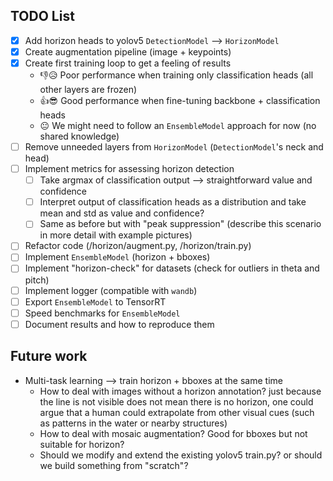 ## TODO List

- [x] Add horizon heads to yolov5 `DetectionModel` --> `HorizonModel`
- [x] Create augmentation pipeline (image + keypoints)
- [x] Create first training loop to get a feeling of results
  - 👎😥 Poor performance when training only classification heads (all other layers are frozen)
  - 👍😎 Good performance when fine-tuning backbone + classification heads
  - 😐 We might need to follow an `EnsembleModel` approach for now (no shared knowledge)
- [ ] Remove unneeded layers from `HorizonModel` (`DetectionModel`'s neck and head)
- [ ] Implement metrics for assessing horizon detection
  - [ ] Take argmax of classification output --> straightforward value and confidence
  - [ ] Interpret output of classification heads as a distribution and take mean and std as value and confidence?
  - [ ] Same as before but with "peak suppression" (describe this scenario in more detail with example pictures)
- [ ] Refactor code (/horizon/augment.py, /horizon/train.py)
- [ ] Implement `EnsembleModel` (horizon + bboxes)
- [ ] Implement "horizon-check" for datasets (check for outliers in theta and pitch)
- [ ] Implement logger (compatible with `wandb`)
- [ ] Export `EnsembleModel` to TensorRT
- [ ] Speed benchmarks for `EnsembleModel`
- [ ] Document results and how to reproduce them

## Future work

- Multi-task learning --> train horizon + bboxes at the same time
  - How to deal with images without a horizon annotation? just because the line is not visible does not mean there is no horizon, one could argue that a human could extrapolate from other visual cues (such as patterns in the water or nearby structures)
  - How to deal with mosaic augmentation? Good for bboxes but not suitable for horizon?
  - Should we modify and extend the existing yolov5 train.py? or should we build something from "scratch"?
